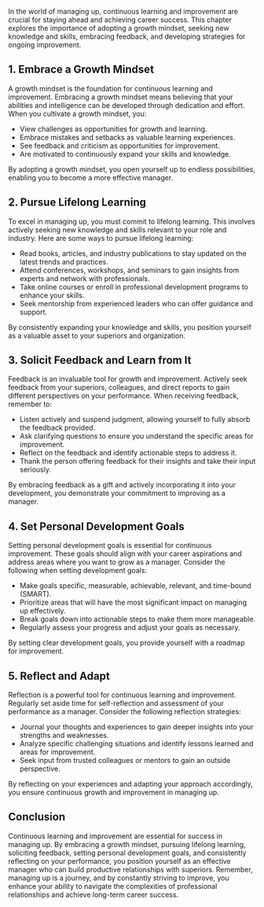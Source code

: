 
In the world of managing up, continuous learning and improvement are crucial for staying ahead and achieving career success. This chapter explores the importance of adopting a growth mindset, seeking new knowledge and skills, embracing feedback, and developing strategies for ongoing improvement.

**1. Embrace a Growth Mindset**
-------------------------------

A growth mindset is the foundation for continuous learning and improvement. Embracing a growth mindset means believing that your abilities and intelligence can be developed through dedication and effort. When you cultivate a growth mindset, you:

* View challenges as opportunities for growth and learning.
* Embrace mistakes and setbacks as valuable learning experiences.
* See feedback and criticism as opportunities for improvement.
* Are motivated to continuously expand your skills and knowledge.

By adopting a growth mindset, you open yourself up to endless possibilities, enabling you to become a more effective manager.

**2. Pursue Lifelong Learning**
-------------------------------

To excel in managing up, you must commit to lifelong learning. This involves actively seeking new knowledge and skills relevant to your role and industry. Here are some ways to pursue lifelong learning:

* Read books, articles, and industry publications to stay updated on the latest trends and practices.
* Attend conferences, workshops, and seminars to gain insights from experts and network with professionals.
* Take online courses or enroll in professional development programs to enhance your skills.
* Seek mentorship from experienced leaders who can offer guidance and support.

By consistently expanding your knowledge and skills, you position yourself as a valuable asset to your superiors and organization.

**3. Solicit Feedback and Learn from It**
-----------------------------------------

Feedback is an invaluable tool for growth and improvement. Actively seek feedback from your superiors, colleagues, and direct reports to gain different perspectives on your performance. When receiving feedback, remember to:

* Listen actively and suspend judgment, allowing yourself to fully absorb the feedback provided.
* Ask clarifying questions to ensure you understand the specific areas for improvement.
* Reflect on the feedback and identify actionable steps to address it.
* Thank the person offering feedback for their insights and take their input seriously.

By embracing feedback as a gift and actively incorporating it into your development, you demonstrate your commitment to improving as a manager.

**4. Set Personal Development Goals**
-------------------------------------

Setting personal development goals is essential for continuous improvement. These goals should align with your career aspirations and address areas where you want to grow as a manager. Consider the following when setting development goals:

* Make goals specific, measurable, achievable, relevant, and time-bound (SMART).
* Prioritize areas that will have the most significant impact on managing up effectively.
* Break goals down into actionable steps to make them more manageable.
* Regularly assess your progress and adjust your goals as necessary.

By setting clear development goals, you provide yourself with a roadmap for improvement.

**5. Reflect and Adapt**
------------------------

Reflection is a powerful tool for continuous learning and improvement. Regularly set aside time for self-reflection and assessment of your performance as a manager. Consider the following reflection strategies:

* Journal your thoughts and experiences to gain deeper insights into your strengths and weaknesses.
* Analyze specific challenging situations and identify lessons learned and areas for improvement.
* Seek input from trusted colleagues or mentors to gain an outside perspective.

By reflecting on your experiences and adapting your approach accordingly, you ensure continuous growth and improvement in managing up.

**Conclusion**
--------------

Continuous learning and improvement are essential for success in managing up. By embracing a growth mindset, pursuing lifelong learning, soliciting feedback, setting personal development goals, and consistently reflecting on your performance, you position yourself as an effective manager who can build productive relationships with superiors. Remember, managing up is a journey, and by constantly striving to improve, you enhance your ability to navigate the complexities of professional relationships and achieve long-term career success.
